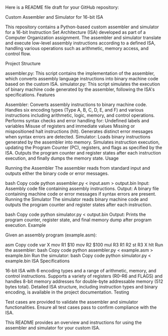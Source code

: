 
Here is a README file draft for your GitHub repository:

Custom Assembler and Simulator for 16-bit ISA

This repository contains a Python-based custom assembler and simulator for a 16-bit Instruction Set Architecture (ISA) developed as part of a Computer Organization assignment. The assembler and simulator translate and execute low-level assembly instructions according to a defined ISA, handling various operations such as arithmetic, memory access, and control flow.

Project Structure

assembler.py: This script contains the implementation of the assembler, which converts assembly language instructions into binary machine code based on the custom ISA.
simulator.py: This script simulates the execution of binary machine code generated by the assembler, following the ISA's specifications.
Features

Assembler:
Converts assembly instructions to binary machine code.
Handles six encoding types (Type A, B, C, D, E, and F) and various instructions including arithmetic, logic, memory, and control operations.
Performs syntax checks and error handling for:
Undefined labels and variables
Misuse of registers and immediate values
Missing or mispositioned halt instructions (hlt).
Generates distinct error messages when syntax errors are detected.
Simulator:
Loads binary instructions generated by the assembler into memory.
Simulates instruction execution, updating the Program Counter (PC), registers, and flags as specified by the ISA.
Outputs the program counter and register states after each instruction execution, and finally dumps the memory state.
Usage

Running the Assembler
The assembler reads from standard input and outputs either the binary code or error messages.

bash
Copy code
python assembler.py < input.asm > output.bin
Input: Assembly code file containing assembly instructions.
Output: A binary file containing machine code or error messages if syntax errors are present.
Running the Simulator
The simulator reads binary machine code and outputs the program counter and register states after each instruction.

bash
Copy code
python simulator.py < output.bin
Output: Prints the program counter, register state, and final memory dump after program execution.
Example

Given an assembly program (example.asm):

asm
Copy code
var X
mov R1 $10
mov R2 $100
mul R3 R1 R2
st R3 X
hlt
Run the assembler:
bash
Copy code
python assembler.py < example.asm > example.bin
Run the simulator:
bash
Copy code
python simulator.py < example.bin
ISA Specifications

16-bit ISA with 6 encoding types and a range of arithmetic, memory, and control instructions.
Supports a variety of registers (R0–R6 and FLAGS) and handles 8-bit memory addresses for double-byte addressable memory (512 bytes total).
Detailed ISA structure, including instruction types and binary encoding, is available in the project documentation.
Testing

Test cases are provided to validate the assembler and simulator functionalities. Ensure all test cases pass to confirm compliance with the ISA.

This README provides an overview and instructions for using the assembler and simulator for your custom ISA.







